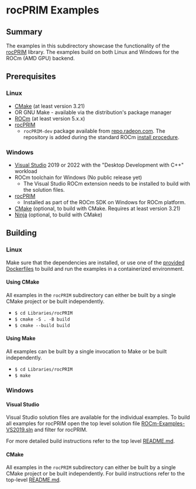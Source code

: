 # rocPRIM Examples

## Summary
The examples in this subdirectory showcase the functionality of the [rocPRIM](https://github.com/ROCmSoftwarePlatform/rocPRIM) library. The examples build on both Linux and Windows for the ROCm (AMD GPU) backend.

## Prerequisites
### Linux
- [CMake](https://cmake.org/download/) (at least version 3.21)
- OR GNU Make - available via the distribution's package manager
- [ROCm](https://rocm.docs.amd.com/projects/HIP/en/latest/install/install.html) (at least version 5.x.x)
- [rocPRIM](https://github.com/ROCmSoftwarePlatform/rocPRIM)
    - `rocPRIM-dev` package available from [repo.radeon.com](https://repo.radeon.com/rocm/). The repository is added during the standard ROCm [install procedure](https://rocm.docs.amd.com/projects/HIP/en/latest/install/install.html).

### Windows
- [Visual Studio](https://visualstudio.microsoft.com/) 2019 or 2022 with the "Desktop Development with C++" workload
- ROCm toolchain for Windows (No public release yet)
    - The Visual Studio ROCm extension needs to be installed to build with the solution files.
- [rocPRIM](https://github.com/ROCmSoftwarePlatform/rocPRIM)
    - Installed as part of the ROCm SDK on Windows for ROCm platform.
- [CMake](https://cmake.org/download/) (optional, to build with CMake. Requires at least version 3.21)
- [Ninja](https://ninja-build.org/) (optional, to build with CMake)

## Building
### Linux
Make sure that the dependencies are installed, or use one of the [provided Dockerfiles](../../Dockerfiles/) to build and run the examples in a containerized environment.

#### Using CMake
All examples in the `rocPRIM` subdirectory can either be built by a single CMake project or be built independently.

- `$ cd Libraries/rocPRIM`
- `$ cmake -S . -B build`
- `$ cmake --build build`

#### Using Make
All examples can be built by a single invocation to Make or be built independently.

- `$ cd Libraries/rocPRIM`
- `$ make`

### Windows
#### Visual Studio
Visual Studio solution files are available for the individual examples. To build all examples for rocPRIM open the top level solution file [ROCm-Examples-VS2019.sln](../../ROCm-Examples-VS2019.sln) and filter for rocPRIM.

For more detailed build instructions refer to the top level [README.md](../../README.md#visual-studio).

#### CMake
All examples in the `rocPRIM` subdirectory can either be built by a single CMake project or be built independently. For build instructions refer to the top-level [README.md](../../README.md#cmake-2).
